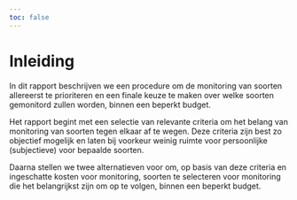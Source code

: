 ```yaml
---
toc: false
---
```


# Inleiding

In dit rapport beschrijven we een procedure om de monitoring van soorten allereerst te prioriteren en een finale keuze te maken over welke soorten gemonitord zullen worden, binnen een beperkt budget.

Het rapport begint met een selectie van relevante criteria om het belang van monitoring van soorten tegen elkaar af te wegen.
Deze criteria zijn best zo objectief mogelijk en laten bij voorkeur weinig ruimte voor persoonlijke (subjectieve) voor bepaalde soorten.

Daarna stellen we twee alternatieven voor om, op basis van deze criteria en ingeschatte kosten voor monitoring, soorten te selecteren voor monitoring die het belangrijkst zijn om op te volgen, binnen een beperkt budget.

